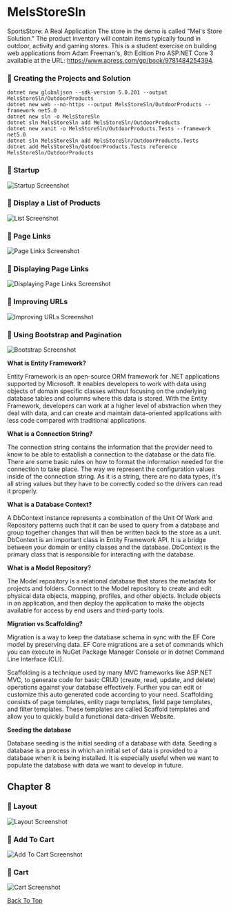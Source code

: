 # MelsStoreSln

SportsStore: A Real Application
The store in the demo is called "Mel's Store Solution." The product inventory will contain items typically found in outdoor, activity and gaming stores. This is a student exercise on building web applications from Adam Freeman's, 8th Edition Pro ASP.NET Core 3 available at the URL:
https://www.apress.com/gp/book/9781484254394.

### :trident: Creating the Projects and Solution


    dotnet new globaljson --sdk-version 5.0.201 --output MelsStoreSln/OutdoorProducts
    dotnet new web --no-https --output MelsStoreSln/OutdoorProducts --framework net5.0
    dotnet new sln -o MelsStoreSln
    dotnet sln MelsStoreSln add MelsStoreSln/OutdoorProducts 
    dotnet new xunit -o MelsStoreSln/OutdoorProducts.Tests --framework net5.0
    dotnet sln MelsStoreSln add MelsStoreSln/OutdoorProducts.Tests 
    dotnet add MelsStoreSln/OutdoorProducts.Tests reference MelsStoreSln/OutdoorProducts


### :trident: Startup

![Startup Screenshot](https://github.com/montiqum/MelsStoreSln/blob/master/Images/Part1.JPG)

### :trident: Display a List of Products

![List Screenshot](https://github.com/montiqum/MelsStoreSln/blob/master/Images/Part2.JPG)

### :trident: Page Links

![Page Links Screenshot](https://github.com/montiqum/MelsStoreSln/blob/master/Images/Part3.JPG)

### :trident: Displaying Page Links

![Displaying Page Links Screenshot](https://github.com/montiqum/MelsStoreSln/blob/master/Images/Part4.JPG)

### :trident: Improving URLs

![Improving URLs Screenshot](https://github.com/montiqum/MelsStoreSln/blob/master/Images/Part5.JPG)


### :trident: Using Bootstrap and Pagination

![Bootstrap Screenshot](https://github.com/montiqum/MelsStoreSln/blob/master/Images/Part6.JPG)

****What is Entity Framework?****

Entity Framework is an open-source ORM framework for .NET applications supported by Microsoft. It enables developers to work with data using objects of domain specific classes without focusing on the underlying database tables and columns where this data is stored. With the Entity Framework, developers can work at a higher level of abstraction when they deal with data, and can create and maintain data-oriented applications with less code compared with traditional applications.

****What is a Connection String?****

The connection string contains the information that the provider need to know to be able to establish a connection to the database or the data file. There are some basic rules on how to format the information needed for the connection to take place. The way we represent the configuration values inside of the connection string. As it is a string, there are no data types, it's all string values but they have to be correctly coded so the drivers can read it properly.

****What is a Database Context?****

A DbContext instance represents a combination of the Unit Of Work and Repository patterns such that it can be used to query from a database and group together changes that will then be written back to the store as a unit. DbContext is an important class in Entity Framework API. It is a bridge between your domain or entity classes and the database. DbContext is the primary class that is responsible for interacting with the database.

****What is a Model Repository?****

The Model repository is a relational database that stores the metadata for projects and folders. Connect to the Model repository to create and edit physical data objects, mapping, profiles, and other objects. Include objects in an application, and then deploy the application to make the objects available for access by end users and third-party tools.

****Migration vs Scaffolding?****

Migration is a way to keep the database schema in sync with the EF Core model by preserving data. EF Core migrations are a set of commands which you can execute in NuGet Package Manager Console or in dotnet Command Line Interface (CLI).

Scaffolding is a technique used by many MVC frameworks like ASP.NET MVC, to generate code for basic CRUD (create, read, update, and delete) operations against your database effectively. Further you can edit or customize this auto generated code according to your need. Scaffolding consists of page templates, entity page templates, field page templates, and filter templates. These templates are called Scaffold templates and allow you to quickly build a functional data-driven Website.

****Seeding the database****

Database seeding is the initial seeding of a database with data. Seeding a database is a process in which an initial set of data is provided to a database when it is being installed. It is especially useful when we want to populate the database with data we want to develop in future.


## Chapter 8

### :trident: Layout

![Layout Screenshot](https://github.com/montiqum/MelsStoreSln/blob/master/Images/Chap%208%20Part%206.JPG)

### :trident: Add To Cart

![Add To Cart Screenshot](https://github.com/montiqum/MelsStoreSln/blob/master/Images/Chap%208%20Part%208.JPG)


### :trident: Cart

![Cart Screenshot](https://github.com/montiqum/MelsStoreSln/blob/master/Images/Chap%208%20Shopping%20Cart.JPG)

[Back To Top](https://github.com/montiqum/MelsStoreSln#melsstoresln)

